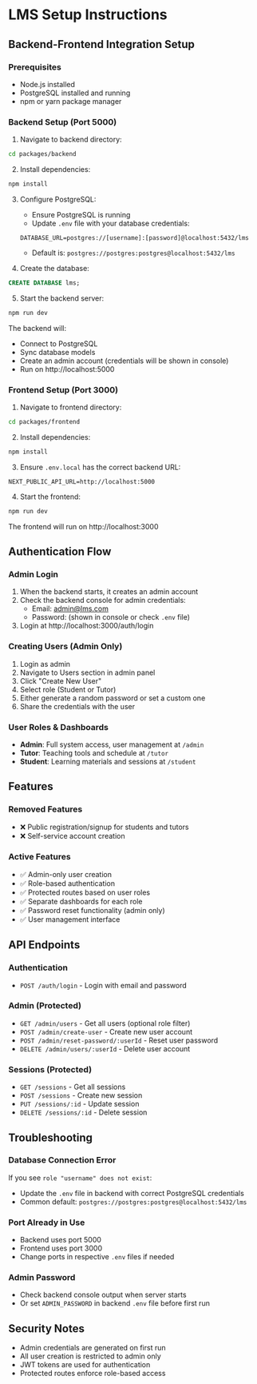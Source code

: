 
# LMS Setup Instructions

## Backend-Frontend Integration Setup

### Prerequisites
- Node.js installed
- PostgreSQL installed and running
- npm or yarn package manager

### Backend Setup (Port 5000)

1. Navigate to backend directory:
```bash
cd packages/backend
```

2. Install dependencies:
```bash
npm install
```

3. Configure PostgreSQL:
   - Ensure PostgreSQL is running
   - Update `.env` file with your database credentials:
   ```
   DATABASE_URL=postgres://[username]:[password]@localhost:5432/lms
   ```
   - Default is: `postgres://postgres:postgres@localhost:5432/lms`

4. Create the database:
```sql
CREATE DATABASE lms;
```

5. Start the backend server:
```bash
npm run dev
```

The backend will:
- Connect to PostgreSQL
- Sync database models
- Create an admin account (credentials will be shown in console)
- Run on http://localhost:5000

### Frontend Setup (Port 3000)

1. Navigate to frontend directory:
```bash
cd packages/frontend
```

2. Install dependencies:
```bash
npm install
```

3. Ensure `.env.local` has the correct backend URL:
```
NEXT_PUBLIC_API_URL=http://localhost:5000
```

4. Start the frontend:
```bash
npm run dev
```

The frontend will run on http://localhost:3000

## Authentication Flow

### Admin Login
1. When the backend starts, it creates an admin account
2. Check the backend console for admin credentials:
   - Email: admin@lms.com
   - Password: (shown in console or check `.env` file)
3. Login at http://localhost:3000/auth/login

### Creating Users (Admin Only)
1. Login as admin
2. Navigate to Users section in admin panel
3. Click "Create New User"
4. Select role (Student or Tutor)
5. Either generate a random password or set a custom one
6. Share the credentials with the user

### User Roles & Dashboards
- **Admin**: Full system access, user management at `/admin`
- **Tutor**: Teaching tools and schedule at `/tutor`
- **Student**: Learning materials and sessions at `/student`

## Features

### Removed Features
- ❌ Public registration/signup for students and tutors
- ❌ Self-service account creation

### Active Features
- ✅ Admin-only user creation
- ✅ Role-based authentication
- ✅ Protected routes based on user roles
- ✅ Separate dashboards for each role
- ✅ Password reset functionality (admin only)
- ✅ User management interface

## API Endpoints

### Authentication
- `POST /auth/login` - Login with email and password

### Admin (Protected)
- `GET /admin/users` - Get all users (optional role filter)
- `POST /admin/create-user` - Create new user account
- `POST /admin/reset-password/:userId` - Reset user password
- `DELETE /admin/users/:userId` - Delete user account

### Sessions (Protected)
- `GET /sessions` - Get all sessions
- `POST /sessions` - Create new session
- `PUT /sessions/:id` - Update session
- `DELETE /sessions/:id` - Delete session

## Troubleshooting

### Database Connection Error
If you see `role "username" does not exist`:
- Update the `.env` file in backend with correct PostgreSQL credentials
- Common default: `postgres://postgres:postgres@localhost:5432/lms`

### Port Already in Use
- Backend uses port 5000
- Frontend uses port 3000
- Change ports in respective `.env` files if needed

### Admin Password
- Check backend console output when server starts
- Or set `ADMIN_PASSWORD` in backend `.env` file before first run

## Security Notes
- Admin credentials are generated on first run
- All user creation is restricted to admin only
- JWT tokens are used for authentication
- Protected routes enforce role-based access
